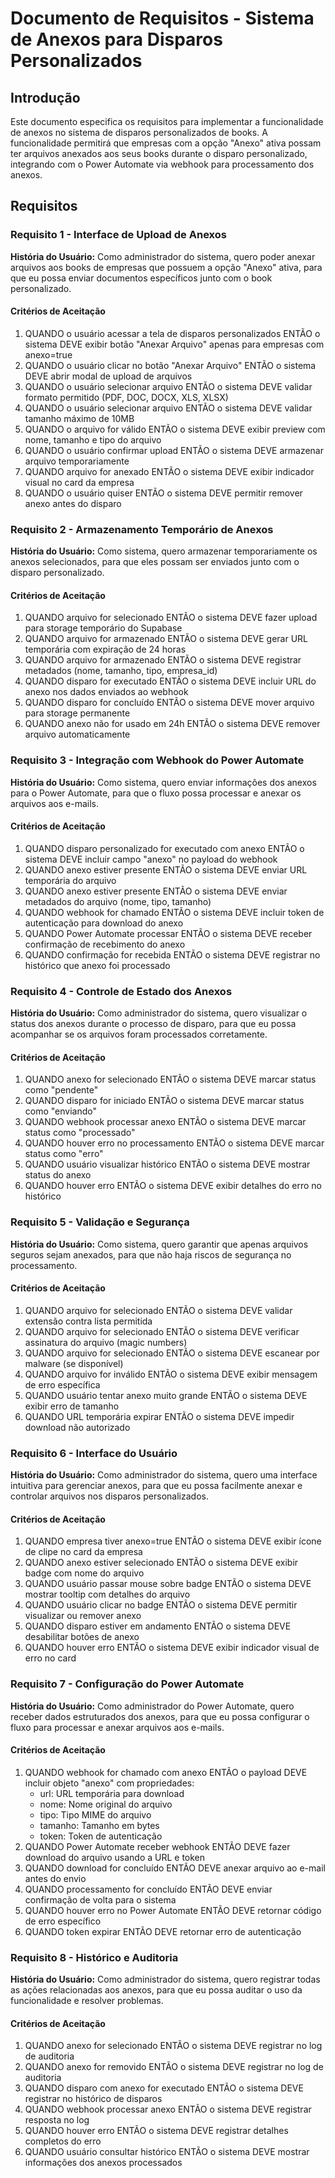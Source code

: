 # Documento de Requisitos - Sistema de Anexos para Disparos Personalizados

## Introdução

Este documento especifica os requisitos para implementar a funcionalidade de anexos no sistema de disparos personalizados de books. A funcionalidade permitirá que empresas com a opção "Anexo" ativa possam ter arquivos anexados aos seus books durante o disparo personalizado, integrando com o Power Automate via webhook para processamento dos anexos.

## Requisitos

### Requisito 1 - Interface de Upload de Anexos

**História do Usuário:** Como administrador do sistema, quero poder anexar arquivos aos books de empresas que possuem a opção "Anexo" ativa, para que eu possa enviar documentos específicos junto com o book personalizado.

#### Critérios de Aceitação

1. QUANDO o usuário acessar a tela de disparos personalizados ENTÃO o sistema DEVE exibir botão "Anexar Arquivo" apenas para empresas com anexo=true
2. QUANDO o usuário clicar no botão "Anexar Arquivo" ENTÃO o sistema DEVE abrir modal de upload de arquivos
3. QUANDO o usuário selecionar arquivo ENTÃO o sistema DEVE validar formato permitido (PDF, DOC, DOCX, XLS, XLSX)
4. QUANDO o usuário selecionar arquivo ENTÃO o sistema DEVE validar tamanho máximo de 10MB
5. QUANDO o arquivo for válido ENTÃO o sistema DEVE exibir preview com nome, tamanho e tipo do arquivo
6. QUANDO o usuário confirmar upload ENTÃO o sistema DEVE armazenar arquivo temporariamente
7. QUANDO arquivo for anexado ENTÃO o sistema DEVE exibir indicador visual no card da empresa
8. QUANDO o usuário quiser ENTÃO o sistema DEVE permitir remover anexo antes do disparo

### Requisito 2 - Armazenamento Temporário de Anexos

**História do Usuário:** Como sistema, quero armazenar temporariamente os anexos selecionados, para que eles possam ser enviados junto com o disparo personalizado.

#### Critérios de Aceitação

1. QUANDO arquivo for selecionado ENTÃO o sistema DEVE fazer upload para storage temporário do Supabase
2. QUANDO arquivo for armazenado ENTÃO o sistema DEVE gerar URL temporária com expiração de 24 horas
3. QUANDO arquivo for armazenado ENTÃO o sistema DEVE registrar metadados (nome, tamanho, tipo, empresa_id)
4. QUANDO disparo for executado ENTÃO o sistema DEVE incluir URL do anexo nos dados enviados ao webhook
5. QUANDO disparo for concluído ENTÃO o sistema DEVE mover arquivo para storage permanente
6. QUANDO anexo não for usado em 24h ENTÃO o sistema DEVE remover arquivo automaticamente

### Requisito 3 - Integração com Webhook do Power Automate

**História do Usuário:** Como sistema, quero enviar informações dos anexos para o Power Automate, para que o fluxo possa processar e anexar os arquivos aos e-mails.

#### Critérios de Aceitação

1. QUANDO disparo personalizado for executado com anexo ENTÃO o sistema DEVE incluir campo "anexo" no payload do webhook
2. QUANDO anexo estiver presente ENTÃO o sistema DEVE enviar URL temporária do arquivo
3. QUANDO anexo estiver presente ENTÃO o sistema DEVE enviar metadados do arquivo (nome, tipo, tamanho)
4. QUANDO webhook for chamado ENTÃO o sistema DEVE incluir token de autenticação para download do anexo
5. QUANDO Power Automate processar ENTÃO o sistema DEVE receber confirmação de recebimento do anexo
6. QUANDO confirmação for recebida ENTÃO o sistema DEVE registrar no histórico que anexo foi processado

### Requisito 4 - Controle de Estado dos Anexos

**História do Usuário:** Como administrador do sistema, quero visualizar o status dos anexos durante o processo de disparo, para que eu possa acompanhar se os arquivos foram processados corretamente.

#### Critérios de Aceitação

1. QUANDO anexo for selecionado ENTÃO o sistema DEVE marcar status como "pendente"
2. QUANDO disparo for iniciado ENTÃO o sistema DEVE marcar status como "enviando"
3. QUANDO webhook processar anexo ENTÃO o sistema DEVE marcar status como "processado"
4. QUANDO houver erro no processamento ENTÃO o sistema DEVE marcar status como "erro"
5. QUANDO usuário visualizar histórico ENTÃO o sistema DEVE mostrar status do anexo
6. QUANDO houver erro ENTÃO o sistema DEVE exibir detalhes do erro no histórico

### Requisito 5 - Validação e Segurança

**História do Usuário:** Como sistema, quero garantir que apenas arquivos seguros sejam anexados, para que não haja riscos de segurança no processamento.

#### Critérios de Aceitação

1. QUANDO arquivo for selecionado ENTÃO o sistema DEVE validar extensão contra lista permitida
2. QUANDO arquivo for selecionado ENTÃO o sistema DEVE verificar assinatura do arquivo (magic numbers)
3. QUANDO arquivo for selecionado ENTÃO o sistema DEVE escanear por malware (se disponível)
4. QUANDO arquivo for inválido ENTÃO o sistema DEVE exibir mensagem de erro específica
5. QUANDO usuário tentar anexo muito grande ENTÃO o sistema DEVE exibir erro de tamanho
6. QUANDO URL temporária expirar ENTÃO o sistema DEVE impedir download não autorizado

### Requisito 6 - Interface do Usuário

**História do Usuário:** Como administrador do sistema, quero uma interface intuitiva para gerenciar anexos, para que eu possa facilmente anexar e controlar arquivos nos disparos personalizados.

#### Critérios de Aceitação

1. QUANDO empresa tiver anexo=true ENTÃO o sistema DEVE exibir ícone de clipe no card da empresa
2. QUANDO anexo estiver selecionado ENTÃO o sistema DEVE exibir badge com nome do arquivo
3. QUANDO usuário passar mouse sobre badge ENTÃO o sistema DEVE mostrar tooltip com detalhes do arquivo
4. QUANDO usuário clicar no badge ENTÃO o sistema DEVE permitir visualizar ou remover anexo
5. QUANDO disparo estiver em andamento ENTÃO o sistema DEVE desabilitar botões de anexo
6. QUANDO houver erro ENTÃO o sistema DEVE exibir indicador visual de erro no card

### Requisito 7 - Configuração do Power Automate

**História do Usuário:** Como administrador do Power Automate, quero receber dados estruturados dos anexos, para que eu possa configurar o fluxo para processar e anexar arquivos aos e-mails.

#### Critérios de Aceitação

1. QUANDO webhook for chamado com anexo ENTÃO o payload DEVE incluir objeto "anexo" com propriedades:
   - url: URL temporária para download
   - nome: Nome original do arquivo
   - tipo: Tipo MIME do arquivo
   - tamanho: Tamanho em bytes
   - token: Token de autenticação
2. QUANDO Power Automate receber webhook ENTÃO DEVE fazer download do arquivo usando a URL e token
3. QUANDO download for concluído ENTÃO DEVE anexar arquivo ao e-mail antes do envio
4. QUANDO processamento for concluído ENTÃO DEVE enviar confirmação de volta para o sistema
5. QUANDO houver erro no Power Automate ENTÃO DEVE retornar código de erro específico
6. QUANDO token expirar ENTÃO DEVE retornar erro de autenticação

### Requisito 8 - Histórico e Auditoria

**História do Usuário:** Como administrador do sistema, quero registrar todas as ações relacionadas aos anexos, para que eu possa auditar o uso da funcionalidade e resolver problemas.

#### Critérios de Aceitação

1. QUANDO anexo for selecionado ENTÃO o sistema DEVE registrar no log de auditoria
2. QUANDO anexo for removido ENTÃO o sistema DEVE registrar no log de auditoria
3. QUANDO disparo com anexo for executado ENTÃO o sistema DEVE registrar no histórico de disparos
4. QUANDO webhook processar anexo ENTÃO o sistema DEVE registrar resposta no log
5. QUANDO houver erro ENTÃO o sistema DEVE registrar detalhes completos do erro
6. QUANDO usuário consultar histórico ENTÃO o sistema DEVE mostrar informações dos anexos processados
